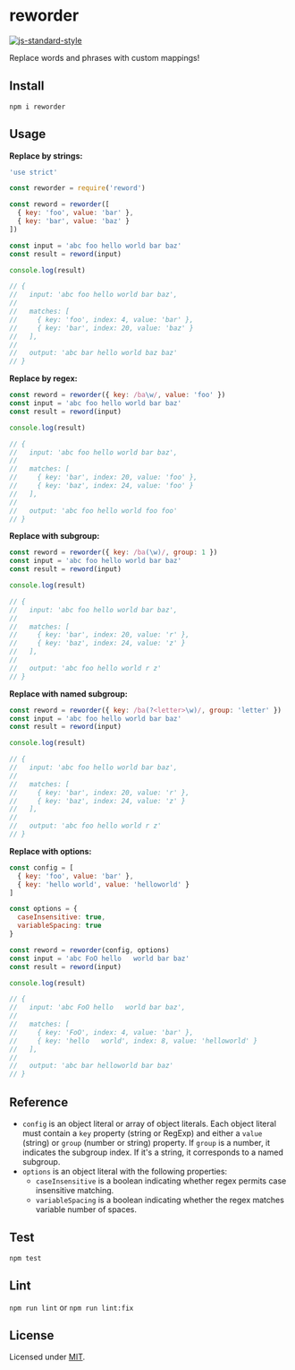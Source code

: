 # reworder

[![js-standard-style](https://img.shields.io/badge/code%20style-standard-brightgreen.svg?style=flat)](https://standardjs.com/)

Replace words and phrases with custom mappings!

## Install

`npm i reworder`

## Usage

**Replace by strings:**

```js
'use strict'

const reworder = require('reword')

const reword = reworder([
  { key: 'foo', value: 'bar' },
  { key: 'bar', value: 'baz' }
])

const input = 'abc foo hello world bar baz'
const result = reword(input)

console.log(result)

// {
//   input: 'abc foo hello world bar baz',
//
//   matches: [
//     { key: 'foo', index: 4, value: 'bar' },
//     { key: 'bar', index: 20, value: 'baz' }
//   ],
//
//   output: 'abc bar hello world baz baz'
// }
```

**Replace by regex:**

```js
const reword = reworder({ key: /ba\w/, value: 'foo' })
const input = 'abc foo hello world bar baz'
const result = reword(input)

console.log(result)

// {
//   input: 'abc foo hello world bar baz',
//
//   matches: [
//     { key: 'bar', index: 20, value: 'foo' },
//     { key: 'baz', index: 24, value: 'foo' }
//   ],
//
//   output: 'abc foo hello world foo foo'
// }
```

**Replace with subgroup:**

```js
const reword = reworder({ key: /ba(\w)/, group: 1 })
const input = 'abc foo hello world bar baz'
const result = reword(input)

console.log(result)

// {
//   input: 'abc foo hello world bar baz',
//
//   matches: [
//     { key: 'bar', index: 20, value: 'r' },
//     { key: 'baz', index: 24, value: 'z' }
//   ],
//
//   output: 'abc foo hello world r z'
// }
```

**Replace with named subgroup:**

```js
const reword = reworder({ key: /ba(?<letter>\w)/, group: 'letter' })
const input = 'abc foo hello world bar baz'
const result = reword(input)

console.log(result)

// {
//   input: 'abc foo hello world bar baz',
//
//   matches: [
//     { key: 'bar', index: 20, value: 'r' },
//     { key: 'baz', index: 24, value: 'z' }
//   ],
//
//   output: 'abc foo hello world r z'
// }
```

**Replace with options:**

```js
const config = [
  { key: 'foo', value: 'bar' },
  { key: 'hello world', value: 'helloworld' }
]

const options = {
  caseInsensitive: true,
  variableSpacing: true
}

const reword = reworder(config, options)
const input = 'abc FoO hello   world bar baz'
const result = reword(input)

console.log(result)

// {
//   input: 'abc FoO hello   world bar baz',
//
//   matches: [
//     { key: 'FoO', index: 4, value: 'bar' },
//     { key: 'hello   world', index: 8, value: 'helloworld' }
//   ],
//
//   output: 'abc bar helloworld bar baz'
// }
```

## Reference

* `config` is an object literal or array of object literals. Each object literal must contain a `key` property (string or RegExp) and either a `value` (string) or `group` (number or string) property. If `group` is a number, it indicates the subgroup index. If it's a string, it corresponds to a named subgroup.
* `options` is an object literal with the following properties:
    * `caseInsensitive` is a boolean indicating whether regex permits case insensitive matching.
    * `variableSpacing` is a boolean indicating whether the regex matches variable number of spaces.

## Test

`npm test`

## Lint

`npm run lint` or `npm run lint:fix`

## License

Licensed under [MIT](./LICENSE).
